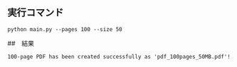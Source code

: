 ## 実行コマンド
```
python main.py --pages 100 --size 50
```

##　結果
```
100-page PDF has been created successfully as 'pdf_100pages_50MB.pdf'!
```
